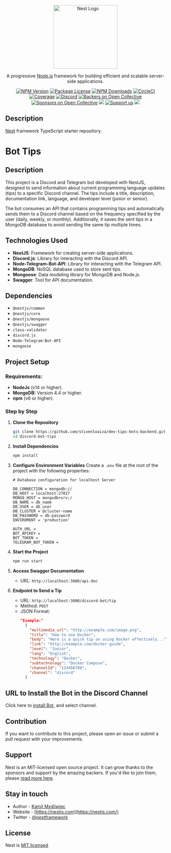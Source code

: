<p align="center">
  <a href="http://nestjs.com/" target="blank"><img src="https://nestjs.com/img/logo-small.svg" width="200" alt="Nest Logo" /></a>
</p>

[circleci-image]: https://img.shields.io/circleci/build/github/nestjs/nest/master?token=abc123def456
[circleci-url]: https://circleci.com/gh/nestjs/nest

  <p align="center">A progressive <a href="http://nodejs.org" target="_blank">Node.js</a> framework for building efficient and scalable server-side applications.</p>
    <p align="center">
<a href="https://www.npmjs.com/~nestjscore" target="_blank"><img src="https://img.shields.io/npm/v/@nestjs/core.svg" alt="NPM Version" /></a>
<a href="https://www.npmjs.com/~nestjscore" target="_blank"><img src="https://img.shields.io/npm/l/@nestjs/core.svg" alt="Package License" /></a>
<a href="https://www.npmjs.com/~nestjscore" target="_blank"><img src="https://img.shields.io/npm/dm/@nestjs/common.svg" alt="NPM Downloads" /></a>
<a href="https://circleci.com/gh/nestjs/nest" target="_blank"><img src="https://img.shields.io/circleci/build/github/nestjs/nest/master" alt="CircleCI" /></a>
<a href="https://coveralls.io/github/nestjs/nest?branch=master" target="_blank"><img src="https://coveralls.io/repos/github/nestjs/nest/badge.svg?branch=master#9" alt="Coverage" /></a>
<a href="https://discord.gg/G7Qnnhy" target="_blank"><img src="https://img.shields.io/badge/discord-online-brightgreen.svg" alt="Discord"/></a>
<a href="https://opencollective.com/nest#backer" target="_blank"><img src="https://opencollective.com/nest/backers/badge.svg" alt="Backers on Open Collective" /></a>
<a href="https://opencollective.com/nest#sponsor" target="_blank"><img src="https://opencollective.com/nest/sponsors/badge.svg" alt="Sponsors on Open Collective" /></a>
  <a href="https://paypal.me/kamilmysliwiec" target="_blank"><img src="https://img.shields.io/badge/Donate-PayPal-ff3f59.svg"/></a>
    <a href="https://opencollective.com/nest#sponsor"  target="_blank"><img src="https://img.shields.io/badge/Support%20us-Open%20Collective-41B883.svg" alt="Support us"></a>
  <a href="https://twitter.com/nestframework" target="_blank"><img src="https://img.shields.io/twitter/follow/nestframework.svg?style=social&label=Follow"></a>
</p>
  <!--[![Backers on Open Collective](https://opencollective.com/nest/backers/badge.svg)](https://opencollective.com/nest#backer)
  [![Sponsors on Open Collective](https://opencollective.com/nest/sponsors/badge.svg)](https://opencollective.com/nest#sponsor)-->

## Description

[Nest](https://github.com/nestjs/nest) framework TypeScript starter repository.

# Bot Tips

## Description

This project is a Discord and Telegram bot developed with NestJS, designed to send information about current programming language updates (tips) to a specific Discord channel. The tips include a title, description, documentation link, language, and developer level (junior or senior).

The bot consumes an API that contains programming tips and automatically sends them to a Discord channel based on the frequency specified by the user (daily, weekly, or monthly). Additionally, it saves the sent tips in a MongoDB database to avoid sending the same tip multiple times.

## Technologies Used

- **NestJS**: Framework for creating server-side applications.
- **Discord.js**: Library for interacting with the Discord API.
- **Node-Telegram-Bot-API**: Library for interacting with the Telegram API.
- **MongoDB**: NoSQL database used to store sent tips.
- **Mongoose**: Data modeling library for MongoDB and Node.js.
- **Swagger**: Tool for API documentation.

## Dependencies

- `@nestjs/common`
- `@nestjs/core`
- `@nestjs/mongoose`
- `@nestjs/swagger`
- `class-validator`
- `discord.js`
- `Node-Telegram-Bot-API`
- `mongoose`

## Project Setup

### Requirements:
- **NodeJs** (v14 or higher).
- **MongoDB:** Version 4.4 or higher.
- **npm** (v6 or higher).

### Step by Step

1. **Clone the Repository**
    ```bash
    git clone https://github.com/stivenloaiza/dev-tips-bots-backend.git
    cd discord-bot-tips
    ```

2. **Install Dependencies**
    ```bash
    npm install
    ```

3. **Configure Environment Variables**
    Create a `.env` file at the root of the project with the following properties:
    ```env
    # Database configuration for localhost Server
    
    DB_CONNECTION = mongodb://
    DB_HOST = localhost:27017
    MONGO_HOST = mongodb+srv:/
    DB_NAME = db_name
    DB_USER = db_user
    DB_CLUSTER = @cluster-name
    DB_PASSWORD = db-password
    ENVIROMENT = 'production'

    AUTH_URL = 
    BOT_APIKEY = 
    BOT_TOKEN = 
    TELEGRAM_BOT_TOKEN = 
    ```

4. **Start the Project**
    ```bash
    npm run start
    ```

5. **Access Swagger Documentation**
    - URL: `http://localhost:3000/api-doc`

6. **Endpoint to Send a Tip**
    - URL: `http://localhost:3000/discord-bot/tip`
    - Method: `POST`
    - JSON Format:
      ```json
      "Example:" 
        {
          "multimedia_url": "http://example.com/image.png",
          "title": "How to use Docker",
          "body": "Here is a quick tip on using Docker effectively...",
          "link": "http://example.com/docker-guide",
          "level": "Junior",
          "lang": "English",
          "technology": "Docker",
          "subtechnology": "Docker Compose",
          "channelId": "123456789",
          "channel": "discord"
        }
      ```

## URL to Install the Bot in the Discord Channel

Click here to [install Bot](https://discord.com/oauth2/authorize?client_id=1256684001209487511&permissions=8&integration_type=0&scope=bot), and select channel.

## Contribution

If you want to contribute to this project, please open an issue or submit a pull request with your improvements.


## Support

Nest is an MIT-licensed open source project. It can grow thanks to the sponsors and support by the amazing backers. If you'd like to join them, please [read more here](https://docs.nestjs.com/support).

## Stay in touch

- Author - [Kamil Myśliwiec](https://kamilmysliwiec.com)
- Website - [https://nestjs.com](https://nestjs.com/)
- Twitter - [@nestframework](https://twitter.com/nestframework)

## License

Nest is [MIT licensed](LICENSE).
